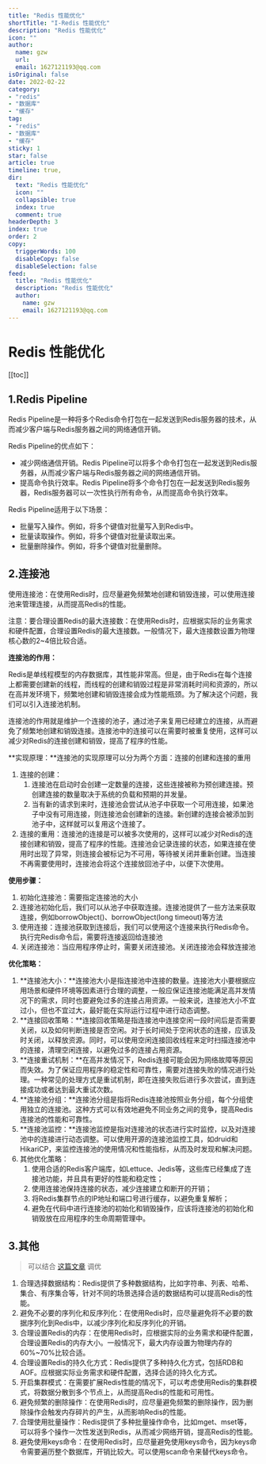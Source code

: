 ```yaml
---
title: "Redis 性能优化"
shortTitle: "I-Redis 性能优化"
description: "Redis 性能优化"
icon: ""
author: 
  name: gzw
  url: 
  email: 1627121193@qq.com
isOriginal: false
date: 2022-02-22
category: 
- "redis"
- "数据库"
- "缓存"
tag:
- "redis"
- "数据库"
- "缓存"
sticky: 1
star: false
article: true
timeline: true,
dir:
  text: "Redis 性能优化"
  icon: ""
  collapsible: true
  index: true
  comment: true
headerDepth: 3
index: true
order: 2
copy:
  triggerWords: 100
  disableCopy: false
  disableSelection: false
feed:
  title: "Redis 性能优化"
  description: "Redis 性能优化"
  author:
    name: gzw
    email: 1627121193@qq.com
---
```



# Redis 性能优化

[[toc]]


## 1.Redis Pipeline

Redis Pipeline是一种将多个Redis命令打包在一起发送到Redis服务器的技术，从而减少客户端与Redis服务器之间的网络通信开销。

Redis Pipeline的优点如下：

- 减少网络通信开销。Redis Pipeline可以将多个命令打包在一起发送到Redis服务器，从而减少客户端与Redis服务器之间的网络通信开销。
- 提高命令执行效率。Redis Pipeline将多个命令打包在一起发送到Redis服务器，Redis服务器可以一次性执行所有命令，从而提高命令执行效率。

Redis Pipeline适用于以下场景：

- 批量写入操作。例如，将多个键值对批量写入到Redis中。
- 批量读取操作。例如，将多个键值对批量读取出来。
- 批量删除操作。例如，将多个键值对批量删除。





## 2.连接池

使用连接池：在使用Redis时，应尽量避免频繁地创建和销毁连接，可以使用连接池来管理连接，从而提高Redis的性能。

注意：要合理设置Redis的最大连接数：在使用Redis时，应根据实际的业务需求和硬件配置，合理设置Redis的最大连接数。一般情况下，最大连接数设置为物理核心数的2~4倍比较合适。

**连接池的作用：**

Redis是单线程模型的内存数据库，其性能非常高。但是，由于Redis在每个连接上都需要创建新的线程，而线程的创建和销毁过程是非常消耗时间和资源的，所以在高并发环境下，频繁地创建和销毁连接会成为性能瓶颈。为了解决这个问题，我们可以引入连接池机制。

连接池的作用就是维护一个连接的池子，通过池子来复用已经建立的连接，从而避免了频繁地创建和销毁连接。连接池中的连接可以在需要时被重复使用，这样可以减少对Redis的连接创建和销毁，提高了程序的性能。

**实现原理：**连接池的实现原理可以分为两个方面：连接的创建和连接的重用

1. 连接的创建：
   1. 连接池在启动时会创建一定数量的连接，这些连接被称为预创建连接。预创建连接的数量取决于系统的负载和预期的并发量。
   2. 当有新的请求到来时，连接池会尝试从池子中获取一个可用连接，如果池子中没有可用连接，则连接池会创建新的连接。新创建的连接会被添加到池子中，这样就可以复用这个连接了。
2. 连接的重用：连接池的连接是可以被多次使用的，这样可以减少对Redis的连接创建和销毁，提高了程序的性能。连接池会记录连接的状态，如果连接在使用时出现了异常，则连接会被标记为不可用，等待被关闭并重新创建。当连接不再需要使用时，连接池会将这个连接放回池子中，以便下次使用。

**使用步骤：**

1. 初始化连接池：需要指定连接池的大小
2. 连接池初始化后，我们可以从池子中获取连接。连接池提供了一些方法来获取连接，例如borrowObject()、borrowObject(long timeout)等方法
3. 使用连接：连接池获取到连接后，我们可以使用这个连接来执行Redis命令。执行完Redis命令后，需要将连接返回给连接池
4. 关闭连接池：当应用程序停止时，需要关闭连接池。关闭连接池会释放连接池

**优化策略：**

1. **连接池大小：**连接池大小是指连接池中连接的数量。连接池大小要根据应用场景和硬件环境等因素进行合理的调整，一般应保证连接池能满足高并发情况下的需求，同时也要避免过多的连接占用资源。一般来说，连接池大小不宜过小，但也不宜过大，最好能在实际运行过程中进行动态调整。
2. **连接回收策略：**连接回收策略是指连接池中连接空闲一段时间后是否需要关闭，以及如何判断连接是否空闲。对于长时间处于空闲状态的连接，应该及时关闭，以释放资源。同时，可以使用空闲连接回收线程来定时扫描连接池中的连接，清理空闲连接，以避免过多的连接占用资源。
3. **连接重试机制：**在高并发情况下，Redis连接可能会因为网络故障等原因而失效。为了保证应用程序的稳定性和可靠性，需要对连接失败的情况进行处理。一种常见的处理方式是重试机制，即在连接失败后进行多次尝试，直到连接成功或者达到最大重试次数。
4. **连接池分组：**连接池分组是指将Redis连接池按照业务分组，每个分组使用独立的连接池。这种方式可以有效地避免不同业务之间的竞争，提高Redis连接池的性能和可靠性。
5. **连接池监控：**连接池监控是指对连接池的状态进行实时监控，以及对连接池中的连接进行动态调整。可以使用开源的连接池监控工具，如druid和HikariCP，来监控连接池的使用情况和性能指标，从而及时发现和解决问题。
6. 其他优化策略：
   1. 使用合适的Redis客户端库，如Lettuce、Jedis等，这些库已经集成了连接池功能，并且具有更好的性能和稳定性；
   2. 使用连接池保持连接的状态，减少连接建立和断开的开销；
   3. 将Redis集群节点的IP地址和端口号进行缓存，以避免重复解析；
   4. 避免在代码中进行连接池的初始化和销毁操作，应该将连接池的初始化和销毁放在应用程序的生命周期管理中。





## 3.其他

> 可以结合 [这篇文章](https://www.pdai.tech/md/db/nosql-redis/db-redis-x-performance.html) 调优

1. 合理选择数据结构：Redis提供了多种数据结构，比如字符串、列表、哈希、集合、有序集合等，针对不同的场景选择合适的数据结构可以提高Redis的性能。
2. 避免不必要的序列化和反序列化：在使用Redis时，应尽量避免将不必要的数据序列化到Redis中，以减少序列化和反序列化的开销。
3. 合理设置Redis的内存：在使用Redis时，应根据实际的业务需求和硬件配置，合理设置Redis的内存大小。一般情况下，最大内存设置为物理内存的60%~70%比较合适。
4. 合理设置Redis的持久化方式：Redis提供了多种持久化方式，包括RDB和AOF。应根据实际业务需求和硬件配置，选择合适的持久化方式。
5. 开启集群模式：在需要扩展Redis性能的情况下，可以考虑使用Redis的集群模式，将数据分散到多个节点上，从而提高Redis的性能和可用性。
6. 避免频繁的删除操作：在使用Redis时，应尽量避免频繁的删除操作，因为删除操作会触发内存碎片的产生，从而影响Redis的性能。
7. 合理使用批量操作：Redis提供了多种批量操作命令，比如mget、mset等，可以将多个操作一次性发送到Redis，从而减少网络开销，提高Redis的性能。
8. 避免使用keys命令：在使用Redis时，应尽量避免使用keys命令，因为keys命令需要遍历整个数据库，开销比较大。可以使用scan命令来替代keys命令。

